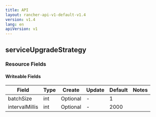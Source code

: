 ```yaml
---
title: API
layout: rancher-api-v1-default-v1.4
version: v1.4
lang: en
apiVersion: v1
---
```


## serviceUpgradeStrategy



### Resource Fields

#### Writeable Fields

Field | Type | Create | Update | Default | Notes
---|---|---|---|---|---
batchSize | int | Optional | - | 1 | 
intervalMillis | int | Optional | - | 2000 | 



<br>
